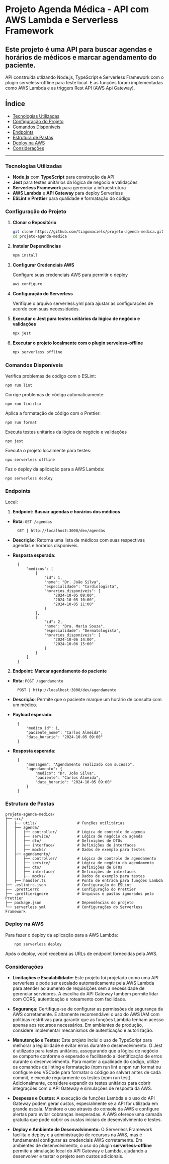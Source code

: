 # Projeto Agenda Médica - API com AWS Lambda e Serverless Framework

## Este projeto é uma API para buscar agendas e horários de médicos e marcar agendamento do paciente.

API construída utlizando Node.js, TypeScript e Serverless Framework com o plugin serveless-offline para teste local. E as funções foram implementadas como AWS Lambda e as triggers Rest API (AWS Api Gateway).

## Índice

- [Tecnologias Utilizadas](#tecnologias-utilizadas)
- [Configuração do Projeto](#configuração-do-projeto)
- [Comandos Disponíveis](#comandos-disponíveis)
- [Endpoints](#endpoints)
- [Estrutura de Pastas](#estrutura-de-pastas)
- [Deploy na AWS](#deploy-na-aws)
- [Considerações](#considerações)

---

### Tecnologias Utilizadas

- **Node.js** com **TypeScript** para construção da API
- **Jest** para testes unitários da lógica de negócio e validações
- **Serverless Framework** para gerenciar a infraestrutura
- **AWS Lambda** e **API Gateway** para deploy Serverless
- **ESLint** e **Prettier** para qualidade e formatação do código

### Configuração do Projeto

1. **Clonar o Repositório**
   ```bash
   git clone https://github.com/tiagomaciels/projeto-agenda-medica.git
   cd projeto-agenda-medica
   ```
2. **Instalar Dependências**

   ```bash
   npm install
   ```

3. **Configurar Credenciais AWS**

   Configure suas credenciais AWS para permitir o deploy

   ```bash
   aws configure
   ```

4. **Configuração do Serverless**

   Verifique o arquivo serverless.yml para ajustar as configurações de acordo com suas necessidades.


5. **Executar o Jest para testes unitários da lógica de negócio e validações**
      ```bash
      npx jest
      ```

6. **Executar o projeto localmente com o plugin serveless-offline**
      ```bash
      npx serverless offline
      ```

### Comandos Disponíveis

Verifica problemas de código com o ESLint:

    npm run lint

Corrige problemas de código automaticamente:

    npm run lint:fix

Aplica a formatação de código com o Prettier:

    npm run format

Executa testes unitários da lógica de negócio e validações

    npx jest

Executa o projeto localmente para testes:

    npx serverless offline

Faz o deploy da aplicação para a AWS Lambda:

    npx serverless deploy


### Endpoints

Local:

1. **Endpoint: Buscar agendas e horários dos médicos**

- **Rota**: `GET /agendas`

        GET | http://localhost:3000/dev/agendas

- **Descrição**: Retorna uma lista de médicos com suas respectivas agendas e horários disponíveis.
- **Resposta esperada**:

        {
            "medicos": [
                {
                    "id": 1,
                    "nome": "Dr. João Silva",
                    "especialidade": "Cardiologista",
                    "horarios_disponiveis": [
                        "2024-10-05 09:00",
                        "2024-10-05 10:00",
                        "2024-10-05 11:00"
                    ]
                },
                {
                    "id": 2,
                    "nome": "Dra. Maria Souza",
                    "especialidade": "Dermatologista",
                    "horarios_disponiveis": [
                        "2024-10-06 14:00",
                        "2024-10-06 15:00"
                    ]
                }
            ]
        }

2. **Endpoint: Marcar agendamento do paciente**

- **Rota**: `POST /agendamento`

        POST | http://localhost:3000/dev/agendamento

- **Descrição**: Permite que o paciente marque um horário de consulta com um médico.
- **Payload esperado**:

        {
            "medico_id": 1,
            "paciente_nome": "Carlos Almeida",
            "data_horario": "2024-10-05 09:00"
        }

- **Resposta esperada**:

        {
            "mensagem": "Agendamento realizado com sucesso",
            "agendamento": {
                "medico": "Dr. João Silva",
                "paciente": "Carlos Almeida",
                "data_horario": "2024-10-05 09:00"
            }
        }

### Estrutura de Pastas

    projeto-agenda-medica/
    ├── src/
    │   ├── utils/                  # Funções utilitárias
    │   ├── agenda/
    │   │   ├── controller/         # Lógica de controle de agenda
    │   │   ├── service/            # Lógica de negócio da agenda
    │   │   ├── dto/                # Definições de DTOs
    │   │   ├── interface/          # Definições de interfaces
    │   │   ├── mocks/              # Dados de exemplo para testes
    │   ├── agendamento/
    │   │   ├── controller/         # Lógica de controle de agendamento
    │   │   ├── service/            # Lógica de negócio do agendamento
    │   │   ├── dto/                # Definições de DTOs
    │   │   ├── interface/          # Definições de interfaces
    │   │   ├── mocks/              # Dados de exemplo para testes
    │   ├── handler.ts              # Ponto de entrada para funções Lambda
    ├── .eslintrc.json              # Configuração do ESLint
    ├── .prettierrc                 # Configuração do Prettier
    ├── .prettierignore             # Arquivos e pastas ignorados pelo Prettier
    ├── package.json                # Dependências do projeto
    └── serverless.yml              # Configurações do Serverless Framework

### Deploy na AWS

Para fazer o deploy da aplicação para a AWS Lambda:

        npx serverless deploy

Após o deploy, você receberá as URLs de endpoint fornecidas pela AWS.

### Considerações

- **Limitações e Escalabilidade:** Este projeto foi projetado como uma API serverless e pode ser escalado automaticamente pela AWS Lambda para atender ao aumento de requisições sem a necessidade de gerenciar servidores. A escolha do API Gateway também permite lidar com CORS, autenticação e roteamento com facilidade.

- **Segurança:** Certifique-se de configurar as permissões de segurança da AWS corretamente. É altamente recomendável o uso do AWS IAM com políticas restritivas para garantir que as funções Lambda tenham acesso apenas aos recursos necessários. Em ambientes de produção, considere implementar mecanismos de autenticação e autorização.

- **Manutenção e Testes:** Este projeto inclui o uso de TypeScript para melhorar a legibilidade e evitar erros durante o desenvolvimento. O Jest é utilizado para testes unitários, assegurando que a lógica de negócio se comporte conforme o esperado e facilitando a identificação de erros durante o desenvolvimento. Para manter a qualidade do código, utilize os comandos de linting e formatação (npm run lint e npm run format ou configure seu VSCode para formatar o código ao salvar) antes de cada commit, e execute regularmente os testes (npm run test). Adicionalmente, considere expandir os testes unitários para cobrir integrações com o API Gateway e simulações de resposta da AWS.

- **Despesas e Custos:** A execução de funções Lambda e o uso do API Gateway podem gerar custos, especialmente se a API for utilizada em grande escala. Monitore o uso através do console da AWS e configure alertas para evitar cobranças inesperadas. A AWS oferece uma camada gratuita que pode cobrir os custos iniciais de desenvolvimento e testes.

- **Deploy e Ambiente de Desenvolvimento:** O Serverless Framework facilita o deploy e a administração de recursos na AWS, mas é fundamental configurar as credenciais AWS corretamente. Em ambientes de desenvolvimento, o uso do plugin **serverless-offline** permite a simulação local do API Gateway e Lambda, ajudando a desenvolver e testar o projeto sem custos adicionais.
